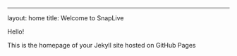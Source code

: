 ---
layout: home
title: Welcome to SnapLive

Hello!

This is the homepage of your Jekyll site hosted on GitHub Pages
